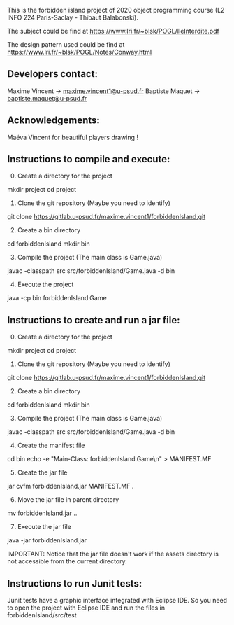 This is the forbidden island project of 2020 object programming course (L2 INFO 224 Paris-Saclay - Thibaut Balabonski).

The subject could be find at https://www.lri.fr/~blsk/POGL/IleInterdite.pdf

The design pattern used could be find at https://www.lri.fr/~blsk/POGL/Notes/Conway.html

Developers contact:
------------------
Maxime Vincent -> maxime.vincent1@u-psud.fr
Baptiste Maquet -> baptiste.maquet@u-psud.fr

Acknowledgements:
----------------
Maéva Vincent for beautiful players drawing !

Instructions to compile and execute:
-----------------------------------

0. Create a directory for the project

mkdir project
cd project

1. Clone the git repository
(Maybe you need to identify)

git clone https://gitlab.u-psud.fr/maxime.vincent1/forbiddenIsland.git

2. Create a bin directory

cd forbiddenIsland
mkdir bin

3. Compile the project
(The main class is Game.java)

javac -classpath src src/forbiddenIsland/Game.java -d bin

4. Execute the project

java -cp bin forbiddenIsland.Game

Instructions to create and run a jar file:
-----------------------------------------

0. Create a directory for the project

mkdir project
cd project

1. Clone the git repository
(Maybe you need to identify)

git clone https://gitlab.u-psud.fr/maxime.vincent1/forbiddenIsland.git

2. Create a bin directory

cd forbiddenIsland
mkdir bin

3. Compile the project
(The main class is Game.java)

javac -classpath src src/forbiddenIsland/Game.java -d bin

4. Create the manifest file

cd bin
echo -e "Main-Class: forbiddenIsland.Game\n" > MANIFEST.MF

5. Create the jar file

jar cvfm forbiddenIsland.jar MANIFEST.MF .

6. Move the jar file in parent directory

mv forbiddenIsland.jar ..

7. Execute the jar file

java -jar forbiddenIsland.jar

IMPORTANT: Notice that the jar file doesn't work if the assets
directory is not accessible from the current directory.

Instructions to run Junit tests:
-------------------------------

Junit tests have a graphic interface integrated with Eclipse IDE.
So you need to open the project with Eclipse IDE and run the files
in forbiddenIsland/src/test
